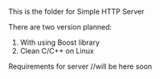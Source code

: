This is the folder for Simple HTTP Server

There are two version planned:
1) With using Boost library
2) Clean C/C++ on Linux

Requirements for server
//will be here soon